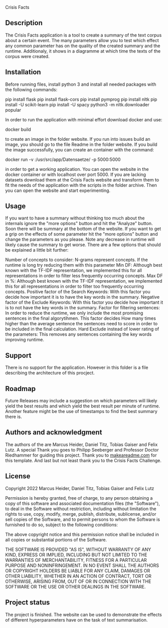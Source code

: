 Crisis Facts

## Description
The Crisis Facts application is a tool to create a summary of the text corpus about a certain event. The many parameters allow you to test which effect any common parameter has on
the quality of the created summary and the runtime. Additionaly, it shows in a diagramme at which time the texts of the corpus were created. 

## Installation
Before running files, install python 3 and install all needed packages with the following commands:

pip install flask
pip install flask-cors
pip install pymprog
pip install nltk
pip install -U scikit-learn
pip install -U spacy
python3 -m nltk.downloader popular

In order to run the application with minimal effort download docker and use:

docker build 

to create an image in the folder website. If you run into issues build an image,
you should go to the file Readme in the folder website. If you build the image successfully, you can create an container with the command:

docker run -v <PathToDocuments>:/usr/src/app/Datensaetze/ -p 5000:5000 <ImageName>

in order to get a working application. You can open the website in the docker container or with localhost over port 5000. If you are lacking datasets download them at the Crisis Facts website and transform them to fit the needs of the
application with the scripts in the folder archive. Then you can open the website and start experimenting.

## Usage
If you want to have a summary without thinking too much about the internals ignore the "more options" button and hit the "Analyze" button. Soon there will be summary at the bottom
of the website. If you want to get a grip on the effects of some parameter hit the "more options" button and change the parameters as you please. Note any decrease in runtime 
will likely cause the summary to get worse. There are a few options that should be explained a little bit further:

Number of concepts to consider: N-grams represent concepts. If the runtime is long try reducing them with this parameter
Min DF:  Although best known with the TF-IDF representation, we implemented this for all representations in order to filter less frequently occurring concepts. 
Max DF in %: Although best known with the TF-IDF representation, we implemented this for all representations in order to filter too frequently occurring concepts.
Positive factor of the Search Keywords: With this factor you decide how important it is to have the key words in the summary.
Negative factor of the Exclude Keywords: With this factor you decide how important it is to not have the key words in the summary.
Factor for filtering sentences: In order to reduce the runtime, we only include the most promising sentences in the final algorytihmen. This factor decides 
    How many times higher than the average sentence the sentences need to score in order to be included in the final calculation.
Hard Exclude instead of lower rating of the parameters: This removes any sentences containing the key words improving runtime.

## Support
There is no support for the application. However in this folder is a file describing the architecture of this procject.

## Roadmap
Future Releases may include a suggestion on which parameters will likely yield the best results and which yield the best result per minute of runtime.
Another feature might be the use of timestamps to find the best summary there is.

## Authors and acknowledgment
The authors of the are Marcus Heider, Daniel Titz, Tobias Gaiser and Felix Lutz.
A special Thank you goes to Philipp Seeberger and Professor Doctor Riedhammer for guiding this project.
Thank you to [makeareadme.com](https://www.makeareadme.com/) for this template.
And last but not least thank you to the Crisis Facts Challenge.

## License
Copyright 2022 Marcus Heider, Daniel Titz, Tobias Gaiser and Felix Lutz

Permission is hereby granted, free of charge, to any person obtaining a copy of this software and associated documentation files (the "Software"),
to deal in the Software without restriction, including without limitation the rights to use, copy, modify, merge, publish, distribute, sublicense,
and/or sell copies of the Software, and to permit persons to whom the Software is furnished to do so, subject to the following conditions:

The above copyright notice and this permission notice shall be included in all copies or substantial portions of the Software.

THE SOFTWARE IS PROVIDED "AS IS", WITHOUT WARRANTY OF ANY KIND, EXPRESS OR IMPLIED, INCLUDING BUT NOT LIMITED TO THE WARRANTIES OF MERCHANTABILITY, FITNESS FOR A PARTICULAR PURPOSE AND NONINFRINGEMENT.
 IN NO EVENT SHALL THE AUTHORS OR COPYRIGHT HOLDERS BE LIABLE FOR ANY CLAIM, DAMAGES OR OTHER LIABILITY, WHETHER IN AN ACTION OF CONTRACT, TORT OR OTHERWISE, ARISING FROM,
  OUT OF OR IN CONNECTION WITH THE SOFTWARE OR THE USE OR OTHER DEALINGS IN THE SOFTWARE.

## Project status
The project is finished. The website can be used to demonstrate the effects of different hyperparameters have on the task of text summarisation. 